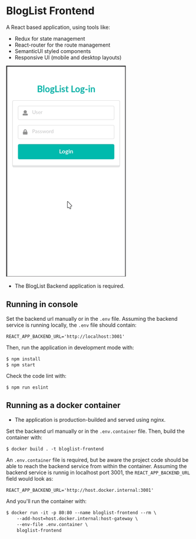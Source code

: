 # BlogList Frontend
A React based application, using tools like:
- Redux for state management 
- React-router for the route management
- SemanticUI styled components
- Responsive UI (mobile and desktop layouts)

![](demo.gif)

* The BlogList Backend application is required.

## Running in console
Set the backend url manually or in the `.env` file. Assuming the backend service is running locally, the `.env` file should contain:
```
REACT_APP_BACKEND_URL='http://localhost:3001'
```
Then, run the application in development mode with:
```console
$ npm install
$ npm start
```
Check the code lint with:
```
$ npm run eslint
```

## Running as a docker container
* The application is production-builded and served using nginx.

Set the backend url manually or in the `.env.container` file. Then, build the container with:
```console
$ docker build . -t bloglist-frontend
```
An `.env.container` file is required, but be aware the project code should be able to reach the backend service from within the container. Assuming the backend service is runnig in localhost port 3001, the `REACT_APP_BACKEND_URL` field would look as:
```
REACT_APP_BACKEND_URL='http://host.docker.internal:3001'
```
And you'll run the container with:
```console
$ docker run -it -p 80:80 --name bloglist-frontend --rm \
    --add-host=host.docker.internal:host-gateway \
    --env-file .env.container \
    bloglist-frontend
```
